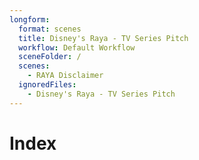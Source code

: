 ```yaml
---
longform:
  format: scenes
  title: Disney's Raya - TV Series Pitch
  workflow: Default Workflow
  sceneFolder: /
  scenes:
    - RAYA Disclaimer
  ignoredFiles:
    - Disney's Raya - TV Series Pitch
---
```

# Index
